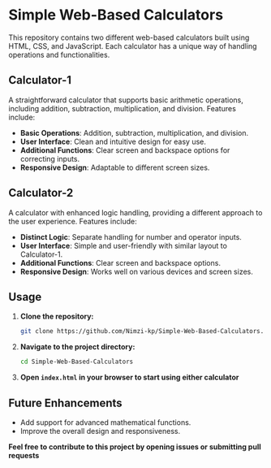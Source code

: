 # Simple Web-Based Calculators

This repository contains two different web-based calculators built using HTML, CSS, and JavaScript. 
Each calculator has a unique way of handling operations and functionalities.

## Calculator-1
A straightforward calculator that supports basic arithmetic operations, including addition, subtraction, multiplication, and division. Features include:
- **Basic Operations**: Addition, subtraction, multiplication, and division.
- **User Interface**: Clean and intuitive design for easy use.
- **Additional Functions**: Clear screen and backspace options for correcting inputs.
- **Responsive Design**: Adaptable to different screen sizes.

## Calculator-2
A calculator with enhanced logic handling, providing a different approach to the user experience. Features include:
- **Distinct Logic**: Separate handling for number and operator inputs.
- **User Interface**: Simple and user-friendly with similar layout to Calculator-1.
- **Additional Functions**: Clear screen and backspace options.
- **Responsive Design**: Works well on various devices and screen sizes.

## Usage

1. **Clone the repository:**
   ```sh
   git clone https://github.com/Nimzi-kp/Simple-Web-Based-Calculators.git
2. **Navigate to the project directory:**
   ```sh
   cd Simple-Web-Based-Calculators
3. **Open ```index.html``` in your browser to start using either calculator**

## Future Enhancements
- Add support for advanced mathematical functions.
- Improve the overall design and responsiveness.

**Feel free to contribute to this project by opening issues or submitting pull requests**
